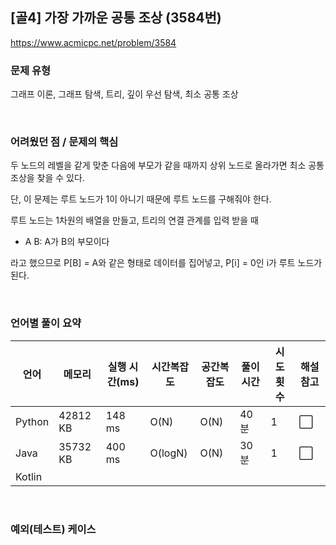 ## [골4] 가장 가까운 공통 조상 (3584번)

https://www.acmicpc.net/problem/3584

### 문제 유형

그래프 이론, 그래프 탐색, 트리, 깊이 우선 탐색, 최소 공통 조상

<br>

### 어려웠던 점 / 문제의 핵심

두 노드의 레벨을 같게 맞춘 다음에 부모가 같을 때까지 상위 노드로 올라가면 최소 공통 조상을 찾을 수 있다.

단, 이 문제는 루트 노드가 1이 아니기 때문에 루트 노드를 구해줘야 한다.

루트 노드는 1차원의 배열을 만들고, 트리의 연결 관계를 입력 받을 때

- A B: A가 B의 부모이다

라고 했으므로 P[B] = A와 같은 형태로 데이터를 집어넣고, P[i] = 0인 i가 루트 노드가 된다.

<br>

### 언어별 풀이 요약

| 언어   | 메모리   | 실행 시간(ms) | 시간복잡도 | 공간복잡도 | 풀이 시간 | 시도 횟수 | 해설 참고            |
| ------ | -------- | ------------- | ---------- | ---------- | --------- | --------- | -------------------- |
| Python | 42812 KB | 148 ms        | O(N)       | O(N)       | 40분      | 1         | :white_large_square: |
| Java   | 35732 KB | 400 ms        | O(logN)    | O(N)       | 30분      | 1         | :white_large_square: |
| Kotlin |          |               |            |            |           |           |                      |

<br>

### 예외(테스트) 케이스

```
```


